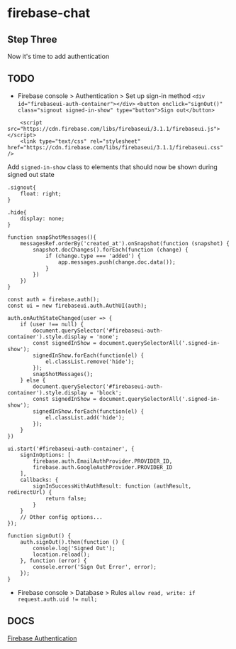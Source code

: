 # firebase-chat

## Step Three
Now it's time to add authentication

## TODO
* Firebase console > Authentication > Set up sign-in method
```<div id="firebaseui-auth-container"></div>```
```<button onclick="signOut()" class="signout signed-in-show" type="button">Sign out</button>```
```
    <script src="https://cdn.firebase.com/libs/firebaseui/3.1.1/firebaseui.js"></script>
    <link type="text/css" rel="stylesheet" href="https://cdn.firebase.com/libs/firebaseui/3.1.1/firebaseui.css" />
```
Add `signed-in-show` class to elements that should now be shown during signed out state
```
.signout{
    float: right;
}

.hide{
    display: none;
}
```
```
function snapShotMessages(){
    messagesRef.orderBy('created_at').onSnapshot(function (snapshot) {
        snapshot.docChanges().forEach(function (change) {
            if (change.type === 'added') {
                app.messages.push(change.doc.data());
            }
        })
    })
}

const auth = firebase.auth();
const ui = new firebaseui.auth.AuthUI(auth);

auth.onAuthStateChanged(user => {
    if (user !== null) {
        document.querySelector('#firebaseui-auth-container').style.display = 'none';
        const signedInShow = document.querySelectorAll('.signed-in-show');
        signedInShow.forEach(function(el) {
            el.classList.remove('hide');
        });
        snapShotMessages();
    } else {
        document.querySelector('#firebaseui-auth-container').style.display = 'block';
        const signedInShow = document.querySelectorAll('.signed-in-show');
        signedInShow.forEach(function(el) {
            el.classList.add('hide');
        });
    }
})

ui.start('#firebaseui-auth-container', {
    signInOptions: [
        firebase.auth.EmailAuthProvider.PROVIDER_ID,
        firebase.auth.GoogleAuthProvider.PROVIDER_ID
    ],
    callbacks: {
        signInSuccessWithAuthResult: function (authResult, redirectUrl) {
            return false;
        }
    }
    // Other config options...
});

function signOut() {
    auth.signOut().then(function () {
        console.log('Signed Out');
        location.reload();
    }, function (error) {
        console.error('Sign Out Error', error);
    });
}
```
* Firebase console > Database > Rules `allow read, write: if request.auth.uid != null;`

## DOCS
[Firebase Authentication](https://firebase.google.com/docs/auth/web/start)
